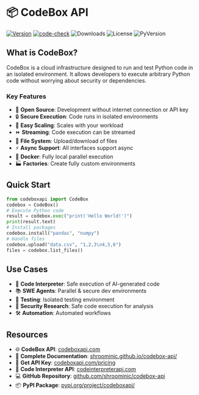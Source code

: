 # 📦 CodeBox API

[![Version](https://badge.fury.io/py/codeboxapi.svg)](https://badge.fury.io/py/codeboxapi)
[![code-check](https://github.com/shroominic/codebox-api/actions/workflows/code-check.yml/badge.svg)](https://github.com/shroominic/codebox-api/actions/workflows/code-check.yml)
![Downloads](https://img.shields.io/pypi/dm/codeboxapi)
![License](https://img.shields.io/pypi/l/codeboxapi)
![PyVersion](https://img.shields.io/pypi/pyversions/codeboxapi)

## What is CodeBox?

CodeBox is a cloud infrastructure designed to run and test Python code in an isolated environment. It allows developers to execute arbitrary Python code without worrying about security or dependencies.

### Key Features

- 🧪 **Open Source**: Development without internet connection or API key
- 🔒 **Secure Execution**: Code runs in isolated environments
- 🚀 **Easy Scaling**: Scales with your workload
- ⏩️ **Streaming**: Code execution can be streamed
- 💾 **File System**: Upload/download of files
- ⚡ **Async Support**: All interfaces support async
- 🐳 **Docker**: Fully local parallel execution
- 🏭 **Factories**: Create fully custom environments

## Quick Start

```python
from codeboxapi import CodeBox
codebox = CodeBox()
# Execute Python code
result = codebox.exec("print('Hello World!')")
print(result.text)
# Install packages
codebox.install("pandas", "numpy")
# Handle files
codebox.upload("data.csv", "1,2,3\n4,5,6")
files = codebox.list_files()
```

## Use Cases

- 🤖 **Code Interpreter**: Safe execution of AI-generated code
- 📚 **SWE Agents**: Parallel & secure dev environments
- 🧪 **Testing**: Isolated testing environment
- 🔬 **Security Research**: Safe code execution for analysis
- 🛠️ **Automation**: Automated workflows

## Resources

- 🌐 **CodeBox API**: [codeboxapi.com](https://codeboxapi.com/)
- 📘 **Complete Documentation**: [shroominic.github.io/codebox-api/](https://shroominic.github.io/codebox-api/)
- 🔑 **Get API Key**: [codeboxapi.com/pricing](https://codeboxapi.com/pricing)
- 👾 **Code Interpreter API**: [codeinterpreterapi.com](https://codeinterpreterapi.com)
- 💻 **GitHub Repository**: [github.com/shroominic/codebox-api](https://github.com/shroominic/codebox-api)
- 📦 **PyPI Package**: [pypi.org/project/codeboxapi/](https://pypi.org/project/codeboxapi/)
